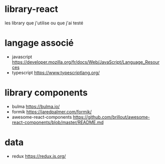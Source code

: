 # library-react
les library que j'utilise ou que j'ai testé

# langage associé

- javascript https://developer.mozilla.org/fr/docs/Web/JavaScript/Language_Resources
- typescript https://www.typescriptlang.org/

# library components

- bulma https://bulma.io/
- formik https://jaredpalmer.com/formik/
- awesome-react-components https://github.com/brillout/awesome-react-components/blob/master/README.md

# data

- redux https://redux.js.org/



